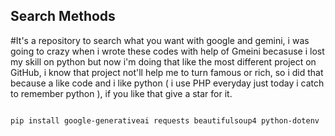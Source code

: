 ## Search Methods

#It's a repository to search what you want with google and gemini, i was going to crazy when i wrote these codes with help of Gmeini becasuse i lost my skill on python but now i'm doing that like the most different project on GitHub, i know that project not'll help me to turn famous or rich, so i did that because a like code and i like python ( i use PHP everyday just today i catch to remember python ), if you like that give a star for it.

```bash

pip install google-generativeai requests beautifulsoup4 python-dotenv
```

